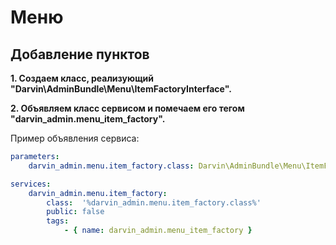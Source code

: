 Меню
====

## Добавление пунктов

**1. Создаем класс, реализующий "Darvin\AdminBundle\Menu\ItemFactoryInterface".**

**2. Объявляем класс сервисом и помечаем его тегом "darvin_admin.menu_item_factory".**

Пример объявления сервиса:

```yaml
parameters:
    darvin_admin.menu.item_factory.class: Darvin\AdminBundle\Menu\ItemFactory

services:
    darvin_admin.menu.item_factory:
        class:  '%darvin_admin.menu.item_factory.class%'
        public: false
        tags:
            - { name: darvin_admin.menu_item_factory }
```
